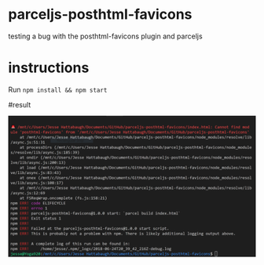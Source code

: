 # parceljs-posthtml-favicons
testing a bug with the posthtml-favicons plugin and parceljs

# instructions

Run `npm install && npm start`

#result

![error message](https://raw.githubusercontent.com/jessehattabaugh/parceljs-posthtml-favicons/master/issue.png)
